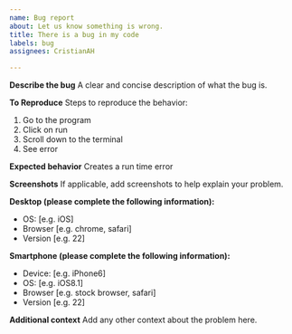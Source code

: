 ```yaml
---
name: Bug report
about: Let us know something is wrong.
title: There is a bug in my code
labels: bug
assignees: CristianAH

---
```


**Describe the bug**
A clear and concise description of what the bug is.

**To Reproduce**
Steps to reproduce the behavior:
1. Go to the program
2. Click on run
3. Scroll down to the terminal
4. See error

**Expected behavior**
Creates a run time error

**Screenshots**
If applicable, add screenshots to help explain your problem.

**Desktop (please complete the following information):**
 - OS: [e.g. iOS]
 - Browser [e.g. chrome, safari]
 - Version [e.g. 22]

**Smartphone (please complete the following information):**
 - Device: [e.g. iPhone6]
 - OS: [e.g. iOS8.1]
 - Browser [e.g. stock browser, safari]
 - Version [e.g. 22]

**Additional context**
Add any other context about the problem here.
